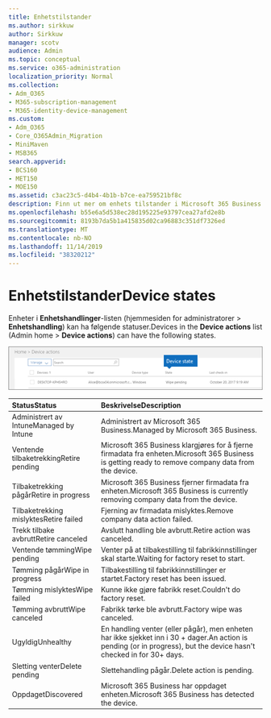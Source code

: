```yaml
---
title: Enhetstilstander
ms.author: sirkkuw
author: Sirkkuw
manager: scotv
audience: Admin
ms.topic: conceptual
ms.service: o365-administration
localization_priority: Normal
ms.collection:
- Adm_O365
- M365-subscription-management
- M365-identity-device-management
ms.custom:
- Adm_O365
- Core_O365Admin_Migration
- MiniMaven
- MSB365
search.appverid:
- BCS160
- MET150
- MOE150
ms.assetid: c3ac23c5-d4b4-4b1b-b7ce-ea759521bf8c
description: Finn ut mer om enhets tilstander i Microsoft 365 Business.
ms.openlocfilehash: b55e6a5d538ec28d195225e93797cea27afd2e8b
ms.sourcegitcommit: 8193b7da5b1a415835d02ca96883c351df7326ed
ms.translationtype: MT
ms.contentlocale: nb-NO
ms.lasthandoff: 11/14/2019
ms.locfileid: "38320212"
---
```

# <a name="device-states"></a><span data-ttu-id="aa44b-103">Enhetstilstander</span><span class="sxs-lookup"><span data-stu-id="aa44b-103">Device states</span></span>

<span data-ttu-id="aa44b-104">Enheter i **Enhetshandlinger**-listen (hjemmesiden for administratorer \> **Enhetshandling**) kan ha følgende statuser.</span><span class="sxs-lookup"><span data-stu-id="aa44b-104">Devices in the **Device actions** list (Admin home \> **Device actions**) can have the following states.</span></span>
  
![In the Device actions list, you can see the Devices states.](media/a621c47e-45d9-4e1a-beb9-c03254d40c1d.png)
  
|<span data-ttu-id="aa44b-106">**Status**</span><span class="sxs-lookup"><span data-stu-id="aa44b-106">**Status**</span></span>|<span data-ttu-id="aa44b-107">**Beskrivelse**</span><span class="sxs-lookup"><span data-stu-id="aa44b-107">**Description**</span></span>|
|:-----|:-----|
|<span data-ttu-id="aa44b-108">Administrert av Intune</span><span class="sxs-lookup"><span data-stu-id="aa44b-108">Managed by Intune</span></span>  <br/> |<span data-ttu-id="aa44b-109">Administrert av Microsoft 365 Business.</span><span class="sxs-lookup"><span data-stu-id="aa44b-109">Managed by Microsoft 365 Business.</span></span>  <br/> |
|<span data-ttu-id="aa44b-110">Ventende tilbaketrekking</span><span class="sxs-lookup"><span data-stu-id="aa44b-110">Retire pending</span></span>  <br/> |<span data-ttu-id="aa44b-111">Microsoft 365 Business klargjøres for å fjerne firmadata fra enheten.</span><span class="sxs-lookup"><span data-stu-id="aa44b-111">Microsoft 365 Business is getting ready to remove company data from the device.</span></span>  <br/> |
|<span data-ttu-id="aa44b-112">Tilbaketrekking pågår</span><span class="sxs-lookup"><span data-stu-id="aa44b-112">Retire in progress</span></span>  <br/> |<span data-ttu-id="aa44b-113">Microsoft 365 Business fjerner firmadata fra enheten.</span><span class="sxs-lookup"><span data-stu-id="aa44b-113">Microsoft 365 Business is currently removing company data from the device.</span></span>  <br/> |
|<span data-ttu-id="aa44b-114">Tilbaketrekking mislyktes</span><span class="sxs-lookup"><span data-stu-id="aa44b-114">Retire failed</span></span>  <br/> | <span data-ttu-id="aa44b-115">Fjerning av firmadata mislyktes.</span><span class="sxs-lookup"><span data-stu-id="aa44b-115">Remove company data action failed.</span></span>  <br/> |
|<span data-ttu-id="aa44b-116">Trekk tilbake avbrutt</span><span class="sxs-lookup"><span data-stu-id="aa44b-116">Retire canceled</span></span>  <br/> |<span data-ttu-id="aa44b-117">Avslutt handling ble avbrutt.</span><span class="sxs-lookup"><span data-stu-id="aa44b-117">Retire action was canceled.</span></span>  <br/> |
|<span data-ttu-id="aa44b-118">Ventende tømming</span><span class="sxs-lookup"><span data-stu-id="aa44b-118">Wipe pending</span></span>  <br/> |<span data-ttu-id="aa44b-119">Venter på at tilbakestilling til fabrikkinnstillinger skal starte.</span><span class="sxs-lookup"><span data-stu-id="aa44b-119">Waiting for factory reset to start.</span></span>  <br/> |
|<span data-ttu-id="aa44b-120">Tømming pågår</span><span class="sxs-lookup"><span data-stu-id="aa44b-120">Wipe in progress</span></span>  <br/> |<span data-ttu-id="aa44b-121">Tilbakestilling til fabrikkinnstillinger er startet.</span><span class="sxs-lookup"><span data-stu-id="aa44b-121">Factory reset has been issued.</span></span>  <br/> |
|<span data-ttu-id="aa44b-122">Tømming mislyktes</span><span class="sxs-lookup"><span data-stu-id="aa44b-122">Wipe failed</span></span>  <br/> |<span data-ttu-id="aa44b-123">Kunne ikke gjøre fabrikk reset.</span><span class="sxs-lookup"><span data-stu-id="aa44b-123">Couldn't do factory reset.</span></span>  <br/> |
|<span data-ttu-id="aa44b-124">Tømming avbrutt</span><span class="sxs-lookup"><span data-stu-id="aa44b-124">Wipe canceled</span></span>  <br/> |<span data-ttu-id="aa44b-125">Fabrikk tørke ble avbrutt.</span><span class="sxs-lookup"><span data-stu-id="aa44b-125">Factory wipe was canceled.</span></span>  <br/> |
|<span data-ttu-id="aa44b-126">Ugyldig</span><span class="sxs-lookup"><span data-stu-id="aa44b-126">Unhealthy</span></span>  <br/> |<span data-ttu-id="aa44b-127">En handling venter (eller pågår), men enheten har ikke sjekket inn i 30 + dager.</span><span class="sxs-lookup"><span data-stu-id="aa44b-127">An action is pending (or in progress), but the device hasn't checked in for 30+ days.</span></span>  <br/> |
|<span data-ttu-id="aa44b-128">Sletting venter</span><span class="sxs-lookup"><span data-stu-id="aa44b-128">Delete pending</span></span>  <br/> |<span data-ttu-id="aa44b-129">Slettehandling pågår.</span><span class="sxs-lookup"><span data-stu-id="aa44b-129">Delete action is pending.</span></span>  <br/> |
|<span data-ttu-id="aa44b-130">Oppdaget</span><span class="sxs-lookup"><span data-stu-id="aa44b-130">Discovered</span></span>  <br/> |<span data-ttu-id="aa44b-131">Microsoft 365 Business har oppdaget enheten.</span><span class="sxs-lookup"><span data-stu-id="aa44b-131">Microsoft 365 Business has detected the device.</span></span>  <br/> |
   
